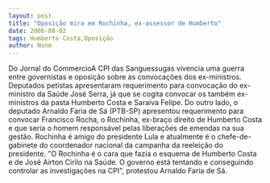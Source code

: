 ```yaml
---
layout: post
title: "Oposição mira em Rochinha, ex-assessor de Humberto"
date: 2006-08-02
tags: Humberto Costa,Oposição
author: None
---
```


Do Jornal do CommercioA CPI das Sanguessugas vivencia uma guerra entre governistas e oposição sobre as convocações dos ex-ministros. 
Deputados petistas apresentaram requerimento para convocação do ex-ministro da Saúde José Serra, já que se cogita convocar os também ex-ministros da pasta Humberto Costa e Saraiva Felipe. 
Do outro lado, o deputado Arnaldo Faria de Sá (PTB-SP) apresentou requerimento para convocar Francisco Rocha, o Rochinha, ex-braço direito de Humberto Costa e que seria o homem responsável pelas liberações de emendas na sua gestão. 
Rochinha é amigo do presidente Lula e atualmente é o chefe-de-gabinete do coordenador nacional da campanha da reeleição do presidente. 
\"O Rochinha é o cara que fazia o esquema de Humberto Costa e de José Airton Cirilo na Saúde. O governo está tentando e conseguindo controlar as investigações na CPI\", protestou Arnaldo Faria de Sá. 